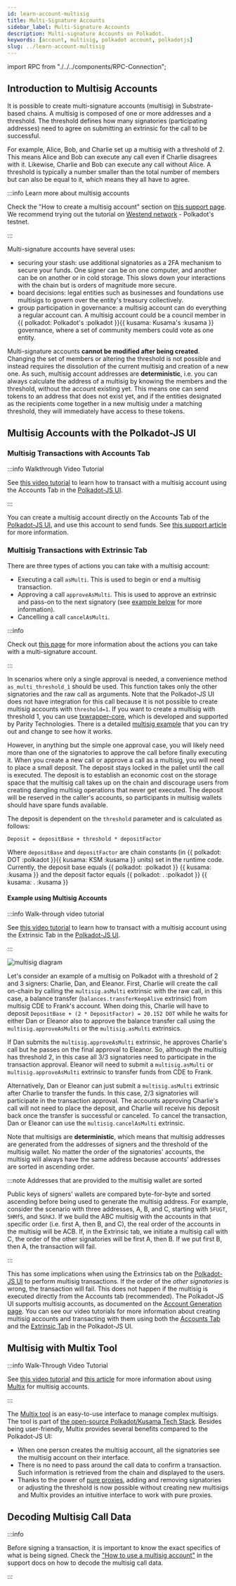 ```yaml
---
id: learn-account-multisig
title: Multi-Signature Accounts
sidebar_label: Multi-Signature Accounts
description: Multi-signature Accounts on Polkadot.
keywords: [account, multisig, polkadot account, polkadotjs]
slug: ../learn-account-multisig
---
```


import RPC from "./../../components/RPC-Connection";

## Introduction to Multisig Accounts

It is possible to create multi-signature accounts (multisig) in Substrate-based chains. A multisig
is composed of one or more addresses and a threshold. The threshold defines how many signatories
(participating addresses) need to agree on submitting an extrinsic for the call to be successful.

For example, Alice, Bob, and Charlie set up a multisig with a threshold of 2. This means Alice and
Bob can execute any call even if Charlie disagrees with it. Likewise, Charlie and Bob can execute
any call without Alice. A threshold is typically a number smaller than the total number of members
but can also be equal to it, which means they all have to agree.

:::info Learn more about multisig accounts

Check the "How to create a multisig account" section on
[this support page](https://support.polkadot.network/support/solutions/articles/65000181826-how-to-create-and-use-a-multisig-account).
We recommend trying out the tutorial on
[Westend network](../maintain/maintain-networks.md#westend-test-network) - Polkadot's testnet.

:::

Multi-signature accounts have several uses:

- securing your stash: use additional signatories as a 2FA mechanism to secure your funds. One
  signer can be on one computer, and another can be on another or in cold storage. This slows down
  your interactions with the chain but is orders of magnitude more secure.
- board decisions: legal entities such as businesses and foundations use multisigs to govern over
  the entity's treasury collectively.
- group participation in governance: a multisig account can do everything a regular account can. A
  multisig account could be a council member in {{ polkadot: Polkadot's :polkadot }}{{ kusama: Kusama's :kusama }}  governance, where a set of community
  members could vote as one entity.

Multi-signature accounts **cannot be modified after being created**. Changing the set of members or
altering the threshold is not possible and instead requires the dissolution of the current multisig
and creation of a new one. As such, multisig account addresses are **deterministic**, i.e. you can
always calculate the address of a multisig by knowing the members and the threshold, without the
account existing yet. This means one can send tokens to an address that does not exist yet, and if
the entities designated as the recipients come together in a new multisig under a matching
threshold, they will immediately have access to these tokens.

## Multisig Accounts with the Polkadot-JS UI

### Multisig Transactions with Accounts Tab

:::info Walkthrough Video Tutorial

See [this video tutorial](https://www.youtube.com/watch?v=-cPiKMslZqI) to learn how to transact with
a multisig account using the Accounts Tab in the
[Polkadot-JS UI](https://polkadot.js.org/apps/#/accounts).

:::

You can create a multisig account directly on the Accounts Tab of the
[Polkadot-JS UI](https://polkadot.js.org/apps/#/accounts), and use this account to send funds. See
[this support article](https://support.polkadot.network/support/solutions/articles/65000181826-how-to-create-and-use-a-multisig-account)
for more information.

### Multisig Transactions with Extrinsic Tab

There are three types of actions you can take with a multisig account:

- Executing a call `asMulti`. This is used to begin or end a multisig transaction.
- Approving a call `approveAsMulti`. This is used to approve an extrinsic and pass-on to the next
  signatory (see [example below](#example-using-multi-signature-accounts) for more information).
- Cancelling a call `cancelAsMulti`.

:::info

Check out [this page](https://polkadot.js.org/docs/substrate/extrinsics#multisig) for more
information about the actions you can take with a multi-signature account.

:::

In scenarios where only a single approval is needed, a convenience method `as_multi_threshold_1`
should be used. This function takes only the other signatories and the raw call as arguments. Note
that the Polkadot-JS UI does not have integration for this call because it is not possible to create
multisig accounts with `threshold=1`. If you want to create a multisig with threshold 1, you can use
[txwrapper-core](https://github.com/paritytech/txwrapper-core), which is developed and supported by
Parity Technologies. There is a detailed
[multisig example](https://github.com/paritytech/txwrapper-core/tree/main/packages/txwrapper-examples/multisig)
that you can try out and change to see how it works.

However, in anything but the simple one approval case, you will likely need more than one of the
signatories to approve the call before finally executing it. When you create a new call or approve a
call as a multisig, you will need to place a small deposit. The deposit stays locked in the pallet
until the call is executed. The deposit is to establish an economic cost on the storage space that
the multisig call takes up on the chain and discourage users from creating dangling multisig
operations that never get executed. The deposit will be reserved in the caller's accounts, so
participants in multisig wallets should have spare funds available.

The deposit is dependent on the `threshold` parameter and is calculated as follows:

```
Deposit = depositBase + threshold * depositFactor
```

Where `depositBase` and `depositFactor` are chain constants (in
{{ polkadot: DOT :polkadot }}{{ kusama: KSM :kusama }} units) set in the runtime code. Currently,
the deposit base equals
{{ polkadot: <RPC network="polkadot" path="consts.multisig.depositBase" defaultValue={200880000000} filter="humanReadable"/> :polkadot }}
{{ kusama: <RPC network="kusama" path="consts.multisig.depositBase" defaultValue={669599996400} filter="humanReadable"/> :kusama }}
and the deposit factor equals
{{ polkadot: <RPC network="polkadot" path="consts.multisig.depositFactor" defaultValue={320000000} filter="humanReadable"/>. :polkadot }}
{{ kusama: <RPC network="kusama" path="consts.multisig.depositFactor" defaultValue={1066665600} filter="humanReadable"/>. :kusama }}

#### Example using Multisig Accounts

:::info Walk-through video tutorial

See [this video tutorial](https://www.youtube.com/watch?v=T0vIuJcTJeQ) to learn how to transact with
a multisig account using the Extrinsic Tab in the
[Polkadot-JS UI](https://polkadot.js.org/apps/#/explorer).

:::

![multisig diagram](../assets/multisig-diagram.png)

Let's consider an example of a multisig on Polkadot with a threshold of 2 and 3 signers: Charlie,
Dan, and Eleanor. First, Charlie will create the call on-chain by calling the `multisig.asMulti`
extrinsic with the raw call, in this case, a balance transfer (`balances.transferKeepAlive`
extrinsic) from multisig CDE to Frank's account. When doing this, Charlie will have to deposit
`DepositBase + (2 * DepositFactor) = 20.152 DOT` while he waits for either Dan or Eleanor also to
approve the balance transfer call using the `multisig.approveAsMulti` or the `multisig.asMulti`
extrinsics.

If Dan submits the `multisig.approveAsMulti` extrinsic, he approves Charlie's call but he passes on
the final approval to Eleanor. So, although the multisig has threshold 2, in this case all 3/3
signatories need to participate in the transaction approval. Eleanor will need to submit a
`multisig.asMulti` or `multisig.approveAsMulti` extrinsic to transfer funds from CDE to Frank.

Alternatively, Dan or Eleanor can just submit a `multisig.asMulti` extrinsic after Charlie to
transfer the funds. In this case, 2/3 signatories will participate in the transaction approval. The
accounts approving Charlie's call will not need to place the deposit, and Charlie will receive his
deposit back once the transfer is successful or canceled. To cancel the transaction, Dan or Eleanor
can use the `multisig.cancelAsMulti` extrinsic.

Note that multisigs are **deterministic**, which means that multisig addresses are generated from
the addresses of signers and the threshold of the multisig wallet. No matter the order of the
signatories' accounts, the multisig will always have the same address because accounts' addresses
are sorted in ascending order.

:::note Addresses that are provided to the multisig wallet are sorted

Public keys of signers' wallets are compared byte-for-byte and sorted ascending before being used to
generate the multisig address. For example, consider the scenario with three addresses, A, B, and C,
starting with `5FUGT`, `5HMfS`, and `5GhKJ`. If we build the ABC multisig with the accounts in that
specific order (i.e. first A, then B, and C), the real order of the accounts in the multisig will be
ACB. If, in the Extrinsic tab, we initiate a multisig call with C, the order of the other
signatories will be first A, then B. If we put first B, then A, the transaction will fail.

:::

This has some implications when using the Extrinsics tab on the
[Polkadot-JS UI](https://polkadot.js.org/apps/#/accounts) to perform multisig transactions. If the
order of the _other signatories_ is wrong, the transaction will fail. This does not happen if the
multisig is executed directly from the Accounts tab (recommended). The Polkadot-JS UI supports
multisig accounts, as documented on the
[Account Generation page](learn-account-generation.md#multi-signature-accounts). You can see our
video tutorials for more information about creating multisig accounts and transacting with them
using both the [Accounts Tab](https://www.youtube.com/watch?v=-cPiKMslZqI) and the
[Extrinsic Tab](https://www.youtube.com/watch?v=T0vIuJcTJeQ) in the Polkadot-JS UI.

## Multisig with Multix Tool

:::info Walk-Through Video Tutorial

See [this video tutorial](https://www.youtube.com/watch?v=APxPsawebJw) and
[this article](https://blog.chainsafe.io/multix-a-simple-interface-to-manage-complex-multisigs-on-polkadot-97328be26f9d)
for more information about using [Multix](https://multix.chainsafe.io/) for multisig accounts.

:::

The [Multix tool](https://multix.chainsafe.io/) is an easy-to-use interface to manage complex
multisigs. The tool is part of
[the open-source Polkadot/Kusama Tech Stack](https://wiki.polkadot.network/docs/build-open-source#user-interface).
Besides being user-friendly, Multix provides several benefits compared to the Polkadot-JS UI:

- When one person creates the multisig account, all the signatories see the multisig account on
  their interface.
- There is no need to pass around the call data to confirm a transaction. Such information is
  retrieved from the chain and displayed to the users.
- Thanks to the power of [pure proxies](../learn/learn-proxies-pure.md#anonymous-proxy-pure-proxy),
  adding and removing signatories or adjusting the threshold is now possible without creating new
  multisigs and Multix provides an intuitive interface to work with pure proxies.

## Decoding Multisig Call Data

:::info

Before signing a transaction, it is important to know the exact specifics of what is being signed.
Check the
["How to use a multisig account"](https://support.polkadot.network/support/solutions/articles/65000181826-how-to-create-and-use-a-multisig-account)
in the support docs on how to decode the multisig call data.

:::
